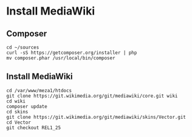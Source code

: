 # Install MediaWiki


## Composer

```
cd ~/sources
curl -sS https://getcomposer.org/installer | php
mv composer.phar /usr/local/bin/composer
```

## Install MediaWiki

```
cd /var/www/meza1/htdocs
git clone https://git.wikimedia.org/git/mediawiki/core.git wiki
cd wiki
composer update
cd skins
git clone https://git.wikimedia.org/git/mediawiki/skins/Vector.git
cd Vector
git checkout REL1_25
```

